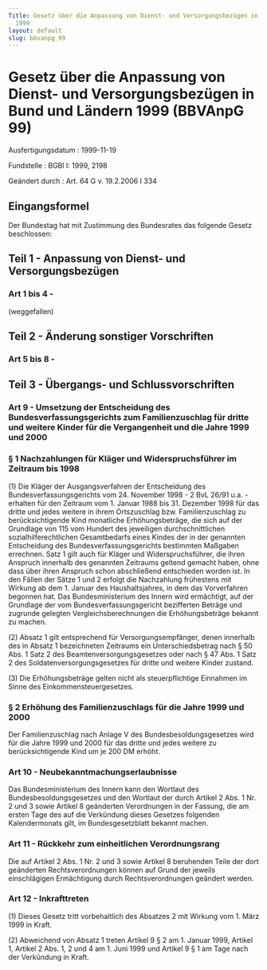 ```yaml
---
Title: Gesetz über die Anpassung von Dienst- und Versorgungsbezügen in Bund und Ländern
  1999
layout: default
slug: bbvanpg_99
---
```


# Gesetz über die Anpassung von Dienst- und Versorgungsbezügen in Bund und Ländern 1999 (BBVAnpG 99)

Ausfertigungsdatum
:   1999-11-19

Fundstelle
:   BGBl I: 1999, 2198

Geändert durch
:   Art. 64 G v. 19.2.2006 I 334


## Eingangsformel

Der Bundestag hat mit Zustimmung des Bundesrates das folgende Gesetz
beschlossen:


## Teil 1 - Anpassung von Dienst- und Versorgungsbezügen



### Art 1 bis 4 - 

(weggefallen)


## Teil 2 - Änderung sonstiger Vorschriften



### Art 5 bis 8 - 



## Teil 3 - Übergangs- und Schlussvorschriften



### Art 9 - Umsetzung der Entscheidung des Bundesverfassungsgerichts zum Familienzuschlag für dritte und weitere Kinder für die Vergangenheit und die Jahre 1999 und 2000



### § 1 Nachzahlungen für Kläger und Widerspruchsführer im Zeitraum bis 1998

(1) Die Kläger der Ausgangsverfahren der Entscheidung des
Bundesverfassungsgerichts vom 24. November 1998 - 2 BvL 26/91 u.a. -
erhalten für den Zeitraum vom 1. Januar 1988 bis 31. Dezember 1998 für
das dritte und jedes weitere in ihrem Ortszuschlag bzw.
Familienzuschlag zu berücksichtigende Kind monatliche
Erhöhungsbeträge, die sich auf der Grundlage von 115 vom Hundert des
jeweiligen durchschnittlichen sozialhilferechtlichen Gesamtbedarfs
eines Kindes der in der genannten Entscheidung des
Bundesverfassungsgerichts bestimmten Maßgaben errechnen. Satz 1 gilt
auch für Kläger und Widerspruchsführer, die ihren Anspruch innerhalb
des genannten Zeitraums geltend gemacht haben, ohne dass über ihren
Anspruch schon abschließend entschieden worden ist. In den Fällen der
Sätze 1 und 2 erfolgt die Nachzahlung frühestens mit Wirkung ab dem 1.
Januar des Haushaltsjahres, in dem das Vorverfahren begonnen hat. Das
Bundesministerium des Innern wird ermächtigt, auf der Grundlage der
vom Bundesverfassungsgericht bezifferten Beträge und zugrunde gelegten
Vergleichsberechnungen die Erhöhungsbeträge bekannt zu machen.

(2) Absatz 1 gilt entsprechend für Versorgungsempfänger, denen
innerhalb des in Absatz 1 bezeichneten Zeitraums ein
Unterschiedsbetrag nach § 50 Abs. 1 Satz 2 des
Beamtenversorgungsgesetzes oder nach § 47 Abs. 1 Satz 2 des
Soldatenversorgungsgesetzes für dritte und weitere Kinder zustand.

(3) Die Erhöhungsbeträge gelten nicht als steuerpflichtige Einnahmen
im Sinne des Einkommensteuergesetzes.


### § 2 Erhöhung des Familienzuschlags für die Jahre 1999 und 2000

Der Familienzuschlag nach Anlage V des Bundesbesoldungsgesetzes wird
für die Jahre 1999 und 2000 für das dritte und jedes weitere zu
berücksichtigende Kind um je 200 DM erhöht.


### Art 10 - Neubekanntmachungserlaubnisse

Das Bundesministerium des Innern kann den Wortlaut des
Bundesbesoldungsgesetzes und den Wortlaut der durch Artikel 2 Abs. 1
Nr. 2 und 3 sowie Artikel 8 geänderten Verordnungen in der Fassung,
die am ersten Tage des auf die Verkündung dieses Gesetzes folgenden
Kalendermonats gilt, im Bundesgesetzblatt bekannt machen.


### Art 11 - Rückkehr zum einheitlichen Verordnungsrang

Die auf Artikel 2 Abs. 1 Nr. 2 und 3 sowie Artikel 8 beruhenden Teile
der dort geänderten Rechtsverordnungen können auf Grund der jeweils
einschlägigen Ermächtigung durch Rechtsverordnungen geändert werden.


### Art 12 - Inkrafttreten

(1) Dieses Gesetz tritt vorbehaltlich des Absatzes 2 mit Wirkung vom
1\. März 1999 in Kraft.

(2) Abweichend von Absatz 1 treten Artikel 9 § 2 am 1. Januar 1999,
Artikel 1, Artikel 2 Abs. 1, 2 und 4 am 1. Juni 1999 und Artikel 9 § 1
am Tage nach der Verkündung in Kraft.

